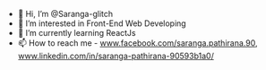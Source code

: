 - 👋 Hi, I’m @Saranga-glitch
- 👀 I’m interested in Front-End Web Developing
- 🌱 I’m currently learning ReactJs
- 📫 How to reach me - www.facebook.com/saranga.pathirana.90, www.linkedin.com/in/saranga-pathirana-90593b1a0/

<!---
Saranga-glitch/Saranga-glitch is a ✨ special ✨ repository because its `README.md` (this file) appears on your GitHub profile.
You can click the Preview link to take a look at your changes.
--->
